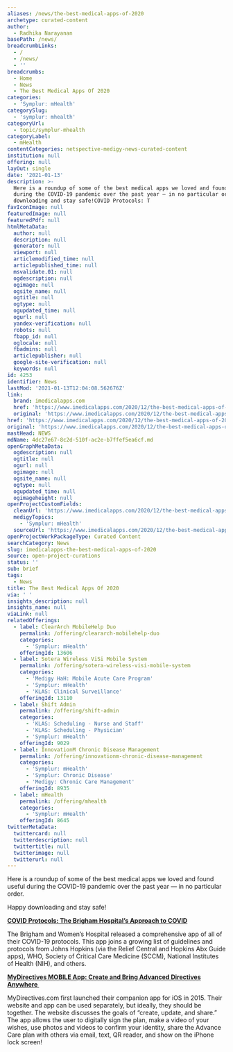 ```yaml
---
aliases: /news/the-best-medical-apps-of-2020
archetype: curated-content
author:
  - Radhika Narayanan
basePath: /news/
breadcrumbLinks:
  - /
  - /news/
  - ''
breadcrumbs:
  - Home
  - News
  - The Best Medical Apps Of 2020
categories:
  - 'Symplur: mHealth'
categorySlug:
  - 'symplur: mhealth'
categoryUrl:
  - topic/symplur-mhealth
categoryLabel:
  - mHealth
contentCategories: netspective-medigy-news-curated-content
institution: null
offering: null
layOut: single
date: '2021-01-13'
description: >-
  Here is a roundup of some of the best medical apps we loved and found useful
  during the COVID-19 pandemic over the past year — in no particular order.Happy
  downloading and stay safe!COVID Protocols: T
favIconImage: null
featuredImage: null
featuredPdf: null
htmlMetaData:
  author: null
  description: null
  generator: null
  viewport: null
  articlemodified_time: null
  articlepublished_time: null
  msvalidate.01: null
  ogdescription: null
  ogimage: null
  ogsite_name: null
  ogtitle: null
  ogtype: null
  ogupdated_time: null
  ogurl: null
  yandex-verification: null
  robots: null
  fbapp_id: null
  oglocale: null
  fbadmins: null
  articlepublisher: null
  google-site-verification: null
  keywords: null
id: 4253
identifier: News
lastMod: '2021-01-13T12:04:08.562676Z'
link:
  brand: imedicalapps.com
  href: 'https://www.imedicalapps.com/2020/12/the-best-medical-apps-of-2020/'
  original: 'https://www.imedicalapps.com/2020/12/the-best-medical-apps-of-2020/'
href: 'https://www.imedicalapps.com/2020/12/the-best-medical-apps-of-2020/'
original: 'https://www.imedicalapps.com/2020/12/the-best-medical-apps-of-2020/'
mastHead: NEWS
mdName: 4dc27e67-8c2d-510f-ac2e-b7ffef5ea6cf.md
openGraphMetaData:
  ogdescription: null
  ogtitle: null
  ogurl: null
  ogimage: null
  ogsite_name: null
  ogtype: null
  ogupdated_time: null
  ogimageheight: null
openProjectCustomFields:
  cleanUrl: 'https://www.imedicalapps.com/2020/12/the-best-medical-apps-of-2020/'
  medigyTopics:
    - 'Symplur: mHealth'
  sourceUrl: 'https://www.imedicalapps.com/2020/12/the-best-medical-apps-of-2020/'
openProjectWorkPackageType: Curated Content
searchCategory: News
slug: imedicalapps-the-best-medical-apps-of-2020
source: open-project-curations
status: ''
sub: brief
tags:
  - News
title: The Best Medical Apps Of 2020
via: ' '
insights_description: null
insights_name: null
viaLink: null
relatedOfferings:
  - label: ClearArch MobileHelp Duo
    permalink: /offering/cleararch-mobilehelp-duo
    categories:
      - 'Symplur: mHealth'
    offeringId: 13606
  - label: Sotera Wireless ViSi Mobile System
    permalink: /offering/sotera-wireless-visi-mobile-system
    categories:
      - 'Medigy HaH: Mobile Acute Care Program'
      - 'Symplur: mHealth'
      - 'KLAS: Clinical Surveillance'
    offeringId: 13110
  - label: Shift Admin
    permalink: /offering/shift-admin
    categories:
      - 'KLAS: Scheduling - Nurse and Staff'
      - 'KLAS: Scheduling - Physician'
      - 'Symplur: mHealth'
    offeringId: 9029
  - label: InnovationM Chronic Disease Management
    permalink: /offering/innovationm-chronic-disease-management
    categories:
      - 'Symplur: mHealth'
      - 'Symplur: Chronic Disease'
      - 'Medigy: Chronic Care Management'
    offeringId: 8935
  - label: mHealth
    permalink: /offering/mhealth
    categories:
      - 'Symplur: mHealth'
    offeringId: 8645
twitterMetaData:
  twittercard: null
  twitterdescription: null
  twittertitle: null
  twitterimage: null
  twitterurl: null
---
```

<p>Here is a roundup of some of the best medical apps we loved and found useful during the COVID-19 pandemic over the past year — in no particular order.</p><p>Happy downloading and stay safe!</p><p><a href="https://www.imedicalapps.com/2020/07/covid-protocols-app-review/"><strong>COVID Protocols: The Brigham Hospital’s Approach to COVID</strong></a></p><p>The Brigham and Women’s Hospital released a comprehensive app of all of their COVID-19 protocols. This app joins a growing list of guidelines and protocols from Johns Hopkins (via the Relief Central and Hopkins Abx Guide apps), WHO, Society of Critical Care Medicine (SCCM), National Institutes of Health (NIH), and others.&nbsp;</p><p><a href="https://www.imedicalapps.com/2020/07/mydirectives-mobile-app/"><strong>MyDirectives MOBILE App: Create and Bring Advanced Directives Anywhere&nbsp;</strong></a></p><p>MyDirectives.com first launched their companion app for iOS in 2015. Their website and app can be used separately, but ideally, they should be together. The website discusses the goals of “create, update, and share.” The app allows the user to digitally sign the plan, make a video of your wishes, use photos and videos to confirm your identity, share the Advance Care plan with others via email, text, QR reader, and show on the iPhone lock screen!</p>